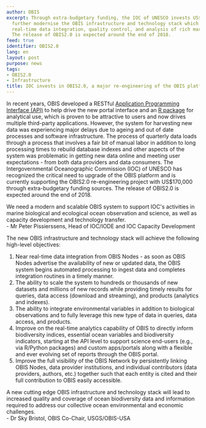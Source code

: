 ```yaml
---
author: OBIS
excerpt: Through extra-budgetary funding, the IOC of UNESCO invests US$170,000 to
  further modernise the OBIS infrastructure and technology stack which will support
  real-time data integration, quality control, and analysis of rich marine data streams.
  The release of OBIS2.0 is expected around the end of 2018.
feed: true
identifier: OBIS2.0
lang: en
layout: post
purpose: news
tags:
- OBIS2.0
- Infrastructure
title: IOC invests in OBIS2.0, a major re-engineering of the OBIS platform
---
```


<p>In recent years, OBIS developed a RESTful <a href="https://github.com/iobis/api-docs">Application Programming Interface (API)</a> to help drive the new portal interface and an <a href="https://github.com/iobis/robis">R package</a> for analytical use, which is proven to be attractive to users and now drives multiple third-party applications. However, the system for harvesting new data was experiencing major delays due to ageing and out of date processes and software infrastructure. The process of quarterly data loads through a process that involves a fair bit of manual labor in addition to long processing times to rebuild database indexes and other aspects of the system was problematic in getting new data online and meeting user expectations - from both data providers and data consumers. The Intergovernmental Oceanographic Commission (IOC) of UNESCO has recognized the critical need to upgrade of the OBIS platform and is currently supporting the OBIS2.0 re-engineering project with US$170,000 through extra-budgetary funding sources. The release of OBIS2.0 is expected around the end of 2018.</p>

<div class="post-quote">
We need a modern and scalable OBIS system to support IOC's activities in marine biological and ecological ocean observation and science, as well as capacity development and technology transfer.
<div class="post-quote-author">- Mr Peter Pissierssens, Head of IOC/IODE and IOC Capacity Development</div>
</div>

<p>The new OBIS infrastructure and technology stack will achieve the following high-level objectives:
 
<ol>
<li>Near real-time data integration from OBIS Nodes - as soon as OBIS Nodes advertise the availability of new or updated data, the OBIS system begins automated processing to ingest data and completes integration routines in a timely manner.</li>
<li>The ability to scale the system to hundreds or thousands of new datasets and millions of new records while providing timely results for queries, data access (download and streaming), and products (analytics and indexes).</li>
<li>The ability to integrate environmental variables in addition to biological observations and to fully leverage this new type of data in queries, data access, and products.</li>
<li>Improve on the real-time analytics capability of OBIS to directly inform biodiversity indices, essential ocean variables and biodiversity indicators, starting at the API level to support science end-users (e.g., via R/Python packages) and custom apps/portals along with a flexible and ever evolving set of reports through the OBIS portal.</li>
<li>Improve the full visibility of the OBIS Network by persistently linking OBIS Nodes, data provider institutions, and individual contributors (data providers, authors, etc.) together such that each entity is cited and their full contribution to OBIS easily accessible.</li>
</ol> 
</p>

<p><div class="post-quote">
A new cutting edge OBIS infrastructure and technology stack will lead to increased quality and coverage of ocean biodiversity data and information required to address our collective ocean environmental and economic challenges.
<div class="post-quote-author">- Dr Sky Bristol, OBIS Co-Chair, USGS/OBIS-USA</div>
</div></p>